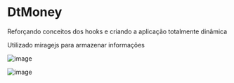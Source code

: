 ﻿# DtMoney
 
 Reforçando conceitos dos hooks e criando a aplicação totalmente dinâmica
 
 Utilizado miragejs para armazenar informações

![image](https://user-images.githubusercontent.com/77466610/187085703-a09aec31-58a8-4e53-8173-a88a6e7a42e6.png)

![image](https://user-images.githubusercontent.com/77466610/187085843-ad6ad422-0d4c-4cea-a88c-7af51c2a9a9f.png)
